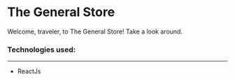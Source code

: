 # The General Store

Welcome, traveler, to The General Store! Take a look around.

### Technologies used:
---
- ReactJs